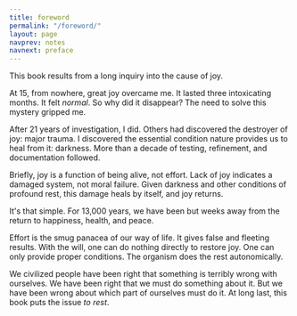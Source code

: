 ```yaml
---
title: foreword
permalink: "/foreword/"
layout: page
navprev: notes
navnext: preface
---
```


This book results from a long inquiry into the cause of joy. 

At 15, from nowhere, great joy overcame me. It lasted three intoxicating months. It felt _normal_. So why did it disappear? The need to solve this mystery gripped me.

After 21 years of investigation, I did. Others had discovered the destroyer of joy: major trauma. I discovered the essential condition nature provides us to heal from it: darkness. More than a decade of testing, refinement, and documentation followed.

Briefly, joy is a function of being alive, not effort. Lack of joy indicates a damaged system, not moral failure. Given darkness and other conditions of profound rest, this damage heals by itself, and joy returns. 

It's that simple. For 13,000 years, we have been but weeks away from the return to happiness, health, and peace.

Effort is the smug panacea of our way of life. It gives false and fleeting results. With the will, one can do nothing directly to restore joy. One can only provide proper conditions. The organism does the rest autonomically.

We civilized people have been right that something is terribly wrong with ourselves. We have been right that we must do something about it. But we have been wrong about which part of ourselves must do it. At long last, this book puts the issue _to rest_.
